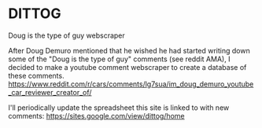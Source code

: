 # DITTOG
Doug is the type of guy webscraper 

After Doug Demuro mentioned that he wished he had started writing down some of the "Doug is the type of guy" comments (see reddit AMA), I decided to make a youtube comment webscraper to create a database of these comments. 
https://www.reddit.com/r/cars/comments/lg7sua/im_doug_demuro_youtube_car_reviewer_creator_of/

I'll periodically update the spreadsheet this site is linked to with new comments: https://sites.google.com/view/dittog/home
